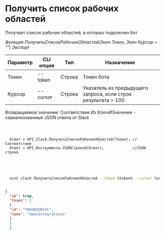 ﻿---
sidebar_position: 2
---

# Получить список рабочих областей
 Получает список рабочих областей, в которых подключен бот


*Функция ПолучитьСписокРабочихОбластей(Знач Токен, Знач Курсор = "") Экспорт*

  | Параметр | CLI опция | Тип | Назначение |
  |-|-|-|-|
  | Токен | --token | Строка | Токен бота |
  | Курсор | --cursor | Строка | Указатель из предыдущего запроса, если строк результата > 100 |

  
  Возвращаемое значение:   Соответствие Из КлючИЗначение - сериализованный JSON ответа от Slack

```bsl title="Пример кода"
	
  
  
  Ответ = OPI_Slack.ПолучитьСписокРабочихОбластей(Токен); //Соответствие
  Ответ = OPI_Инструменты.JSONСтрокой(Ответ);             //JSON строка
  

	
```

```sh title="Пример команды CLI"
    
  oint slack ПолучитьСписокРабочихОбластей --token %token% --cursor %cursor%

```


```json title="Результат"

{
  "ok": true,
  "teams": [
  {
  "id": "T06UD92BS3C",
  "name": "OpenIntegrations"
  }
  ]
  }

```
